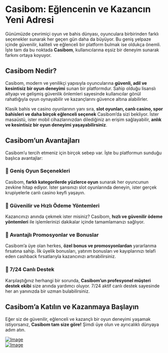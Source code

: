 # Casibom: Eğlencenin ve Kazancın Yeni Adresi  

Günümüzde çevrimiçi oyun ve bahis dünyası, oyunculara birbirinden farklı seçenekler sunarak her geçen gün daha da büyüyor. Bu geniş yelpaze içinde güvenilir, kaliteli ve eğlenceli bir platform bulmak ise oldukça önemli. İşte tam da bu noktada **Casibom**, kullanıcılarına eşsiz bir deneyim sunarak farkını ortaya koyuyor.  

## Casibom Nedir?  

Casibom, modern ve yenilikçi yapısıyla oyuncularına **güvenli, adil ve kesintisiz bir oyun deneyimi** sunan bir platformdur. Sahip olduğu lisanslı altyapı ve gelişmiş güvenlik önlemleri sayesinde kullanıcılar gönül rahatlığıyla oyun oynayabilir ve kazançlarını güvence altına alabilirler.  

Klasik bahis ve casino oyunlarının yanı sıra, **slot oyunları, canlı casino, spor bahisleri ve daha birçok eğlenceli seçenek** Casibom’da sizi bekliyor. İster masaüstü, ister mobil cihazlarınızdan dilediğiniz an erişim sağlayabilir, **anlık ve kesintisiz bir oyun deneyimi yaşayabilirsiniz**.  

## Casibom’un Avantajları  

Casibom’u tercih etmeniz için birçok sebep var. İşte bu platformun sunduğu başlıca avantajlar:  

### 🔹 Geniş Oyun Seçenekleri  

Casibom, **farklı kategorilerde yüzlerce oyun** sunarak her oyuncunun zevkine hitap ediyor. İster şansınızı slot oyunlarında deneyin, ister gerçek krupiyelerle canlı casino keyfi yaşayın.  

### 🔹 Güvenilir ve Hızlı Ödeme Yöntemleri  

Kazancınızı anında çekmek ister misiniz? Casibom, **hızlı ve güvenilir ödeme yöntemleri** ile işlemlerinizi dakikalar içinde tamamlamanızı sağlıyor.  

### 🔹 Avantajlı Promosyonlar ve Bonuslar  

Casibom’a üye olan herkes, **özel bonus ve promosyonlardan** yararlanma fırsatına sahip. İlk üyelik bonusları, yatırım bonusları ve kayıplarınızı telafi eden cashback fırsatlarıyla kazancınızı artırabilirsiniz.  

### 🔹 7/24 Canlı Destek  

Karşılaştığınız herhangi bir sorunda, **Casibom’un profesyonel müşteri destek ekibi** size anında yardımcı oluyor. 7/24 aktif canlı destek sayesinde her an yanınızda bir uzman bulabilirsiniz.  

## Casibom’a Katılın ve Kazanmaya Başlayın  

Eğer siz de güvenilir, eğlenceli ve kazançlı bir oyun deneyimi yaşamak istiyorsanız, **Casibom tam size göre!** Şimdi üye olun ve ayrıcalıklı dünyaya adım atın.  

[![Image](https://github.com/user-attachments/assets/ac79c21c-da0d-4cd7-acf6-e9fe50e8547b)](https://casib0m811.com/)  
[![Image](https://github.com/user-attachments/assets/f41a3698-4499-4293-9db3-1e7cc250f00c)](https://casib0m811.com/)  

